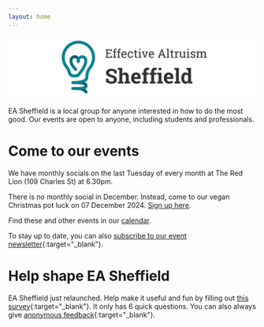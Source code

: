 ```yaml
---
layout: home
---
```


![image](media/banner_light.png)

EA Sheffield is a local group for anyone interested in how to do the most good. Our events are open to anyone, including students and professionals.

# Come to our events
We have monthly socials on the last Tuesday of every month at The Red Lion (109 Charles St) at 6.30pm.

There is no monthly social in December. Instead, come to our vegan Christmas pot luck on 07 December 2024. [Sign up here](https://forms.gle/i5iUEPx5BNXe6rm7A).

Find these and other events in our [calendar](calendar).

To stay up to date, you can also [subscribe to our event newsletter](https://tinyurl.com/ea-sheffield-newsletter){:target="_blank"}.


# Help shape EA Sheffield
EA Sheffield just relaunched. Help make it useful and fun by filling out [this survey](https://tinyurl.com/ea-sheffield-survey){:target="_blank"}. It only has 6 quick questions. You can also always give [anonymous feedback](https://tinyurl.com/ea-sheffield-feedback){:target="_blank"}.
